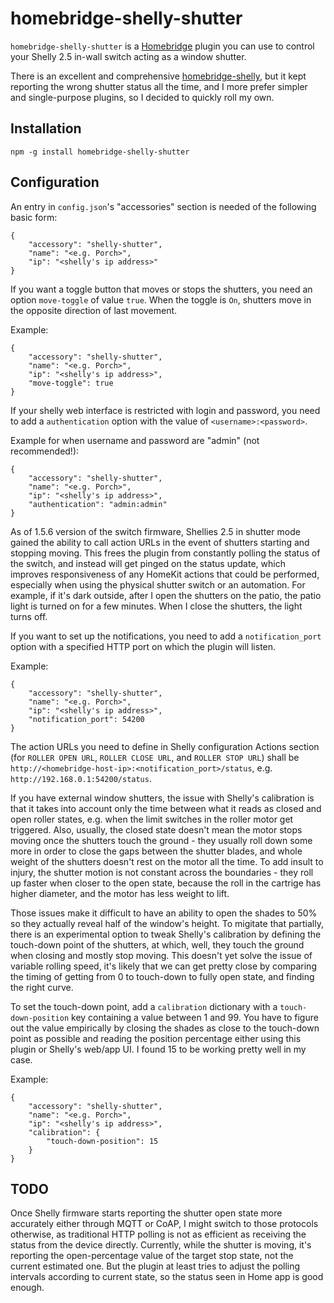 # homebridge-shelly-shutter

`homebridge-shelly-shutter` is a [Homebridge](https://github.com/nfarina/homebridge) plugin you can use to control your Shelly 2.5 in-wall switch acting as a window shutter.

There is an excellent and comprehensive [homebridge-shelly](https://github.com/alexryd/homebridge-shelly), but it kept reporting the wrong shutter status all the time, and I more prefer simpler and single-purpose plugins, so I decided to quickly roll my own.

## Installation

`npm -g install homebridge-shelly-shutter`

## Configuration

An entry in `config.json`'s "accessories" section is needed of the following basic form:

```
{
    "accessory": "shelly-shutter",
    "name": "<e.g. Porch>",
    "ip": "<shelly's ip address>"
}
```

If you want a toggle button that moves or stops the shutters, you need an option `move-toggle` of value `true`. When the toggle is `On`, shutters move in the opposite direction of last movement.

Example:

```
{
    "accessory": "shelly-shutter",
    "name": "<e.g. Porch>",
    "ip": "<shelly's ip address>",
    "move-toggle": true
}
```

If your shelly web interface is restricted with login and password, you need to add a `authentication` option with the value of `<username>:<password>`.

Example for when username and password are "admin" (not recommended!):

```
{
    "accessory": "shelly-shutter",
    "name": "<e.g. Porch>",
    "ip": "<shelly's ip address>",
    "authentication": "admin:admin"
}
```

As of 1.5.6 version of the switch firmware, Shellies 2.5 in shutter mode gained the ability to call action URLs in the event of shutters starting and stopping moving. This frees the plugin from constantly polling the status of the switch, and instead will get pinged on the status update, which improves responsiveness of any HomeKit actions that could be performed, especially when using the physical shutter switch or an automation. For example, if it's dark outside, after I open the shutters on the patio, the patio light is turned on for a few minutes. When I close the shutters, the light turns off.

If you want to set up the notifications, you need to add a `notification_port` option with a specified HTTP port on which the plugin will listen.

Example:

```
{
    "accessory": "shelly-shutter",
    "name": "<e.g. Porch>",
    "ip": "<shelly's ip address>",
    "notification_port": 54200
}
```

The action URLs you need to define in Shelly configuration Actions section (for `ROLLER OPEN URL`, `ROLLER CLOSE URL`, and `ROLLER STOP URL`) shall be `http://<homebridge-host-ip>:<notification_port>/status`, e.g. `http://192.168.0.1:54200/status`.

If you have external window shutters, the issue with Shelly's calibration is that it takes into account only the time between what it reads as closed and open roller states, e.g. when the limit switches in the roller motor get triggered. Also, usually, the closed state doesn't mean the motor stops moving once the shutters touch the ground - they usually roll down some more in order to close the gaps between the shutter blades, and whole weight of the shutters doesn't rest on the motor all the time. To add insult to injury, the shutter motion is not constant across the boundaries - they roll up faster when closer to the open state, because the roll in the cartrige has higher diameter, and the motor has less weight to lift.

Those issues make it difficult to have an ability to open the shades to 50% so they actually reveal half of the window's height. To migitate that partially, there is an experimental option to tweak Shelly's calibration by defining the touch-down point of the shutters, at which, well, they touch the ground when closing and mostly stop moving. This doesn't yet solve the issue of variable rolling speed, it's likely that we can get pretty close by comparing the timing of getting from 0 to touch-down to fully open state, and finding the right curve.

To set the touch-down point, add a `calibration` dictionary with a `touch-down-position` key containing a value between 1 and 99. You have to figure out the value empirically by closing the shades as close to the touch-down point as possible and reading the position percentage either using this plugin or Shelly's web/app UI. I found 15 to be working pretty well in my case.

Example:

```
{
    "accessory": "shelly-shutter",
    "name": "<e.g. Porch>",
    "ip": "<shelly's ip address>",
    "calibration": {
        "touch-down-position": 15
    }
}
```

## TODO

Once Shelly firmware starts reporting the shutter open state more accurately either through MQTT or CoAP, I might switch to those protocols otherwise, as traditional HTTP polling is not as efficient as receiving the status from the device directly. Currently, while the shutter is moving, it's reporting the open-percentage value of the target stop state, not the current estimated one. But the plugin at least tries to adjust the polling intervals according to current state, so the status seen in Home app is good enough.
